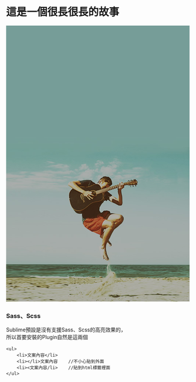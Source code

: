這是一個很長很長的故事
===============

<a href="https://www.youtube.com/watch?v=GFzjOzwtcxA&feature=youtu.be" target="_blank">![](https://github.com/KKBOX-design-sharing/intro/blob/master/emotion_4.jpg)</a> 






### Sass、Scss

Sublime預設是沒有支援Sass、Scss的高亮效果的，  
所以首要安裝的Plugin自然是這兩個


```
<ul>
	<li>文案內容</li>
	<li></li>文案內容    //不小心貼到外面
	<li><文案內容/li>    //貼到html標籤裡面
</ul>
```
